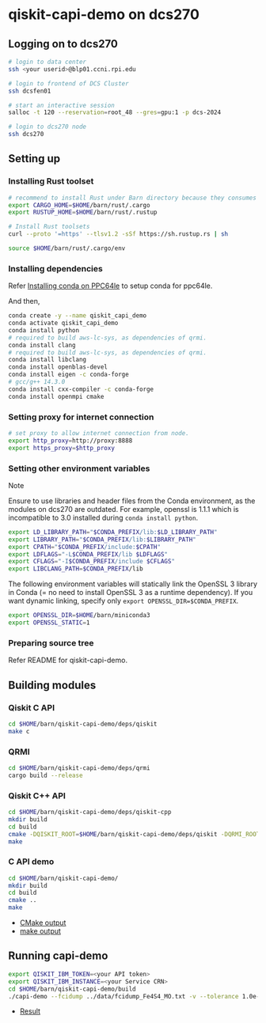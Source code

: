 # qiskit-capi-demo on dcs270


## Logging on to dcs270 

```bash
# login to data center
ssh <your userid>@blp01.ccni.rpi.edu

# login to frontend of DCS Cluster
ssh dcsfen01

# start an interactive session
salloc -t 120 --reservation=root_48 --gres=gpu:1 -p dcs-2024

# login to dcs270 node
ssh dcs270
```

## Setting up

### Installing Rust toolset

```bash
# recommend to install Rust under Barn directory because they consumes large size of filesystem.
export CARGO_HOME=$HOME/barn/rust/.cargo
export RUSTUP_HOME=$HOME/barn/rust/.rustup

# Install Rust toolsets
curl --proto '=https' --tlsv1.2 -sSf https://sh.rustup.rs | sh

source $HOME/barn/rust/.cargo/env
```

### Installing dependencies

Refer [Installing conda on PPC64le](https://docs.cci.rpi.edu/software/Conda/#installing-conda-on-ppc64le) to setup conda for ppc64le.

And then,

```bash
conda create -y --name qiskit_capi_demo
conda activate qiskit_capi_demo
conda install python
# required to build aws-lc-sys, as dependencies of qrmi.
conda install clang
# required to build aws-lc-sys, as dependencies of qrmi.
conda install libclang
conda install openblas-devel
conda install eigen -c conda-forge
# gcc/g++ 14.3.0
conda install cxx-compiler -c conda-forge
conda install openmpi cmake
```

### Setting proxy for internet connection

```bash
# set proxy to allow internet connection from node.
export http_proxy=http://proxy:8888
export https_proxy=$http_proxy
```

### Setting other environment variables

> [!NOTE]
> Ensure to use libraries and header files from the Conda environment, as the modules on dcs270 are outdated. For example, openssl is 1.1.1 which is incompatible to 3.0 installed during `conda install python`.

```bash
export LD_LIBRARY_PATH="$CONDA_PREFIX/lib:$LD_LIBRARY_PATH"
export LIBRARY_PATH="$CONDA_PREFIX/lib:$LIBRARY_PATH"
export CPATH="$CONDA_PREFIX/include:$CPATH"
export LDFLAGS="-L$CONDA_PREFIX/lib $LDFLAGS"
export CFLAGS="-I$CONDA_PREFIX/include $CFLAGS"
export LIBCLANG_PATH=$CONDA_PREFIX/lib
```

The following environment variables will statically link the OpenSSL 3 library in Conda (= no need to install OpenSSL 3 as a runtime dependency). If you want dynamic linking, specify only `export OPENSSL_DIR=$CONDA_PREFIX`. 

```bash
export OPENSSL_DIR=$HOME/barn/miniconda3
export OPENSSL_STATIC=1
```

### Preparing source tree

Refer README for qiskit-capi-demo.

## Building modules

### Qiskit C API

```bash
cd $HOME/barn/qiskit-capi-demo/deps/qiskit
make c
```

### QRMI

```bash
cd $HOME/barn/qiskit-capi-demo/deps/qrmi
cargo build --release
```

### Qiskit C++ API

```bash
cd $HOME/barn/qiskit-capi-demo/deps/qiskit-cpp
mkdir build
cd build
cmake -DQISKIT_ROOT=$HOME/barn/qiskit-capi-demo/deps/qiskit -DQRMI_ROOT=$HOME/barn/qiskit-capi-demo/deps/qrmi ..
make
```

### C API demo

```bash
cd $HOME/barn/qiskit-capi-demo/
mkdir build
cd build
cmake ..
make
```

* [CMake output](./cmake_out.txt)
* [make output](./make_out.txt)


## Running capi-demo

```bash
export QISKIT_IBM_TOKEN=<your API token>
export QISKIT_IBM_INSTANCE=<your Service CRN>
cd $HOME/barn/qiskit-capi-demo/build
./capi-demo --fcidump ../data/fcidump_Fe4S4_MO.txt -v --tolerance 1.0e-3 --max_time 600 --recovery 1 --number_of_samples 1000 --backend_name ibm_fez
```

* [Result](./capi-demo-result.txt)
